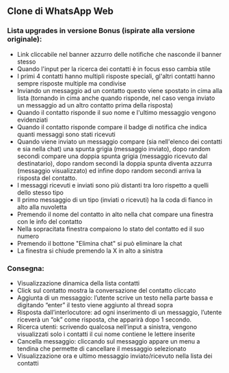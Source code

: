 ## Clone di WhatsApp Web
### Lista upgrades in versione Bonus (ispirate alla versione originale):
- Link cliccabile nel banner azzurro delle notifiche che nasconde il banner stesso
- Quando l'input per la ricerca dei contatti è in focus esso cambia stile
- I primi 4 contatti hanno multipli risposte speciali, gl'altri contatti hanno sempre risposte multiple ma condivise
- Inviando un messaggio ad un contatto questo viene spostato in cima alla lista (tornando in cima anche quando risponde, nel caso venga inviato un messaggio ad un altro contatto prima della risposta)
- Quando il contatto risponde il suo nome e l'ultimo messaggio vengono evidenziati
- Quando il contatto risponde compare il badge di notifica che indica quanti messaggi sono stati ricevuti
- Quando viene inviato un messaggio compare (sia nell'elenco dei contatti e sia nella chat) una spunta grigia (messaggio inviato), dopo random secondi compare una doppia spunta grigia (messaggio ricevuto dal destinatario), dopo random secondi la doppia spunta diventa azzurra (messaggio visualizzato) ed infine dopo random secondi arriva la risposta del contatto.
- I messaggi ricevuti e inviati sono più distanti tra loro rispetto a quelli dello stesso tipo
- Il primo messaggio di un tipo (inviati o ricevuti) ha la coda  di fianco in alto alla nuvoletta
- Premendo il nome del contatto in alto nella chat compare una finestra con le info del contatto
- Nella sopracitata finestra compaiono lo stato del contatto ed il suo numero
- Premendo il bottone "Elimina chat" si può eliminare la chat
- La finestra si chiude premendo la X in alto a sinistra


### Consegna:
- Visualizzazione dinamica della lista contatti
- Click sul contatto mostra la conversazione del contatto cliccato
- Aggiunta di un messaggio: l’utente scrive un testo nella parte bassa e digitando “enter” il testo viene aggiunto al thread sopra
- Risposta dall’interlocutore: ad ogni inserimento di un messaggio, l’utente riceverà un “ok” come risposta, che apparirà dopo 1 secondo.
- Ricerca utenti: scrivendo qualcosa nell’input a sinistra, vengono visualizzati solo i contatti il cui nome contiene le lettere inserite
- Cancella messaggio: cliccando sul messaggio appare un menu a tendina che permette di cancellare il messaggio selezionato
- Visualizzazione ora e ultimo messaggio inviato/ricevuto  nella lista dei contatti

